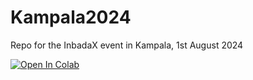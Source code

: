 # Kampala2024
Repo for the InbadaX event in Kampala, 1st August 2024

<a target="_blank" href="https://colab.research.google.com/github/leeds-africa-hub/Kampala2024">
  <img src="https://colab.research.google.com/assets/colab-badge.svg" alt="Open In Colab"/>
</a>
